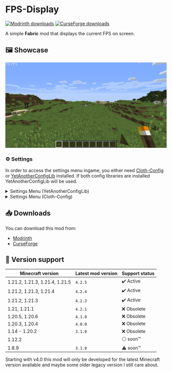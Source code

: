 # FPS-Display
[![Modrinth downloads](https://img.shields.io/modrinth/dt/DIlqwRFH?logo=modrinth&label=Modrinth&color=00AF5C)](https://modrinth.com/mod/fpsdisplay)
[![CurseForge downloads](https://img.shields.io/curseforge/dt/440228?logo=curseforge&label=CurseForge&color=F16436)](https://www.curseforge.com/minecraft/mc-mods/fpsdisplay)

A simple **Fabric** mod that displays the current FPS on screen.

## 🖼️ Showcase

![preview](./media/showcase/fps-counter.png)

### ⚙️ Settings

In order to access the settings menu ingame, you either need [Cloth-Config](https://modrinth.com/mod/cloth-config) or [YetAnotherConfigLib](https://modrinth.com/mod/yacl) installed.
If both config libraries are installed YetAnotherConfigLib will be used.

<details>
<summary>Settings Menu (YetAnotherConfigLib)</summary>

![settings](./media/showcase/settings-yacl.png)
</details>

<details>
<summary>Settings Menu (Cloth-Config)</summary>

![settings](./media/showcase/settings-clothconfig.png)
</details>

## 📥 Downloads

You can download this mod from:
* [Modrinth](https://modrinth.com/mod/fpsdisplay)
* [CurseForge](https://www.curseforge.com/minecraft/mc-mods/fpsdisplay)

## 🎲 Version support

| Minecraft version                 | Latest mod version | Support status            |
| --------------------------------- | ------------------ | ------------------------- |
| 1.21.2, 1.21.3, 1.21.4, 1.21.5    | `4.2.5`            | :heavy_check_mark: Active |
| 1.21.2, 1.21.3, 1.21.4            | `4.2.4`            | :heavy_check_mark: Active |
| 1.21.2, 1.21.3                    | `4.2.3`            | :heavy_check_mark: Active |
| 1.21, 1.21.1                      | `4.2.1`            | :x: Obsolete              |
| 1.20.5, 1.20.6                    | `4.1.0`            | :x: Obsolete              |
| 1.20.3, 1.20.4                    | `4.0.0`            | :x: Obsolete              |
| 1.14 - 1.20.2                     | `3.1.0`            | :x: Obsolete              |
| 1.12.2                            |                    | :white_circle: soon™      |
| 1.8.9                             | `3.1.0`            | :warning: soon™           |

Starting with v4.0 this mod will only be developed for the latest Minecraft version available and maybe some older legacy version I still care about.
